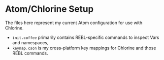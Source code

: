 # Atom/Chlorine Setup

The files here represent my current Atom configuration for use with Chlorine.

* `init.coffee` primarily contains REBL-specific commands to inspect Vars and namespaces,
* `keymap.cson` is my cross-platform key mappings for Chlorine and those REBL commands.
